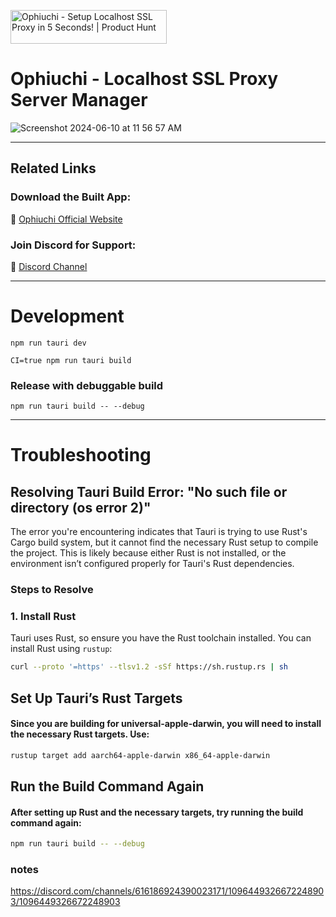 <a href="https://www.producthunt.com/posts/ophiuchi?embed=true&utm_source=badge-featured&utm_medium=badge&utm_souce=badge-ophiuchi" target="_blank"><img src="https://api.producthunt.com/widgets/embed-image/v1/featured.svg?post_id=462347&theme=light" alt="Ophiuchi - Setup&#0032;Localhost&#0032;SSL&#0032;Proxy&#0032;in&#0032;5&#0032;Seconds&#0033; | Product Hunt" style="width: 250px; height: 54px;" width="250" height="54" /></a>


# Ophiuchi - Localhost SSL Proxy Server Manager


![Screenshot 2024-06-10 at 11 56 57 AM](https://github.com/apilylabs/ophiuchi-desktop/assets/5467111/a5b465b6-065e-43c4-ac66-bf8a502d5bae)




--- 

## Related Links

### Download the Built App: 

🚀 [Ophiuchi Official Website](https://www.ophiuchi.dev/)

### Join Discord for Support:

💪 [Discord Channel](https://discord.gg/fpp8kNyPtz)

---

# Development

```
npm run tauri dev
```

```
CI=true npm run tauri build 
```

### Release with debuggable build
```
npm run tauri build -- --debug
```

---
# Troubleshooting 

## Resolving Tauri Build Error: "No such file or directory (os error 2)"

The error you're encountering indicates that Tauri is trying to use Rust's Cargo build system, but it cannot find the necessary Rust setup to compile the project. This is likely because either Rust is not installed, or the environment isn’t configured properly for Tauri's Rust dependencies.

### Steps to Resolve

### 1. Install Rust
Tauri uses Rust, so ensure you have the Rust toolchain installed. You can install Rust using `rustup`:

```bash
curl --proto '=https' --tlsv1.2 -sSf https://sh.rustup.rs | sh
```
## Set Up Tauri’s Rust Targets

#### Since you are building for universal-apple-darwin, you will need to install the necessary Rust targets. Use:
```bash
rustup target add aarch64-apple-darwin x86_64-apple-darwin
```
## Run the Build Command Again
#### After setting up Rust and the necessary targets, try running the build command again:

```bash
npm run tauri build -- --debug
```

### notes 

https://discord.com/channels/616186924390023171/1096449326672248903/1096449326672248903

